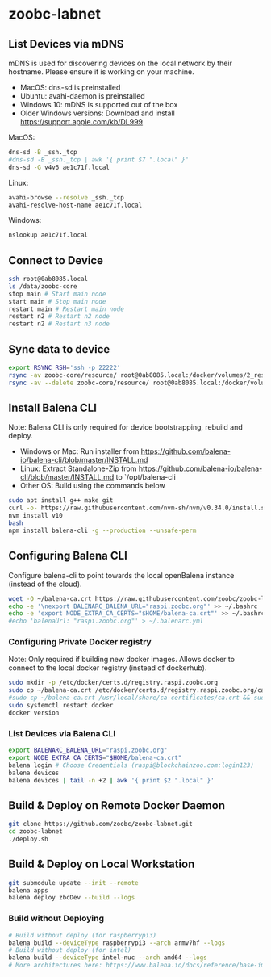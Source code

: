 # zoobc-labnet

## List Devices via mDNS
mDNS is used for discovering devices on the local network by their hostname. Please ensure it is working on your machine.

- MacOS: dns-sd is preinstalled
- Ubuntu: avahi-daemon is preinstalled
- Windows 10: mDNS is supported out of the box
- Older Windows versions: Download and install https://support.apple.com/kb/DL999

MacOS:
```sh
dns-sd -B _ssh._tcp
#dns-sd -B _ssh._tcp | awk '{ print $7 ".local" }'
dns-sd -G v4v6 ae1c71f.local
```

Linux:
```sh
avahi-browse --resolve _ssh._tcp
avahi-resolve-host-name ae1c71f.local
```

Windows:
```sh
nslookup ae1c71f.local
```
## Connect to Device
```sh
ssh root@0ab8085.local
ls /data/zoobc-core
stop main # Start main node
start main # Stop main node
restart main # Restart main node
restart n2 # Restart n2 node
restart n2 # Restart n3 node
```

## Sync data to device
```sh
export RSYNC_RSH='ssh -p 22222'
rsync -av zoobc-core/resource/ root@0ab8085.local:/docker/volumes/2_resin-data/_data/zoobc-core/
rsync -av --delete zoobc-core/resource/ root@0ab8085.local:/docker/volumes/2_resin-data/_data/zoobc-core/
```

## Install Balena CLI
Note: Balena CLI is only required for device bootstrapping, rebuild and deploy.

- Windows or Mac: Run installer from https://github.com/balena-io/balena-cli/blob/master/INSTALL.md
- Linux: Extract Standalone-Zip from https://github.com/balena-io/balena-cli/blob/master/INSTALL.md to `/opt/balena-cli
- Other OS: Build using the commands below

```sh
sudo apt install g++ make git
curl -o- https://raw.githubusercontent.com/nvm-sh/nvm/v0.34.0/install.sh | bash
nvm install v10
bash
npm install balena-cli -g --production --unsafe-perm
```

## Configuring Balena CLI
Configure balena-cli to point towards the local openBalena instance (instead of the cloud).

```sh
wget -O ~/balena-ca.crt https://raw.githubusercontent.com/zoobc/zoobc-labnet/master/balena-ca.crt
echo -e '\nexport BALENARC_BALENA_URL="raspi.zoobc.org"' >> ~/.bashrc
echo -e 'export NODE_EXTRA_CA_CERTS="$HOME/balena-ca.crt"' >> ~/.bashrc
#echo 'balenaUrl: "raspi.zoobc.org"' > ~/.balenarc.yml
```

### Configuring Private Docker registry
Note: Only required if building new docker images.
Allows docker to connect to the local docker registry (instead of dockerhub).

```sh
sudo mkdir -p /etc/docker/certs.d/registry.raspi.zoobc.org
sudo cp ~/balena-ca.crt /etc/docker/certs.d/registry.raspi.zoobc.org/ca.crt
#sudo cp ~/balena-ca.crt /usr/local/share/ca-certificates/ca.crt && sudo update-ca-certificates
sudo systemctl restart docker
docker version
```

### List Devices via Balena CLI ###
```sh
export BALENARC_BALENA_URL="raspi.zoobc.org"
export NODE_EXTRA_CA_CERTS="$HOME/balena-ca.crt"
balena login # Choose Credentials (raspi@blockchainzoo.com:login123)
balena devices
balena devices | tail -n +2 | awk '{ print $2 ".local" }'
```

## Build & Deploy on Remote Docker Daemon

```sh
git clone https://github.com/zoobc/zoobc-labnet.git
cd zoobc-labnet
./deploy.sh
```

## Build & Deploy on Local Workstation

```sh
git submodule update --init --remote
balena apps
balena deploy zbcDev --build --logs
```

### Build without Deploying
```sh
# Build without deploy (for raspberrypi3)
balena build --deviceType raspberrypi3 --arch armv7hf --logs
# Build without deploy (for intel)
balena build --deviceType intel-nuc --arch amd64 --logs
# More architectures here: https://www.balena.io/docs/reference/base-images/devicetypes/
```
